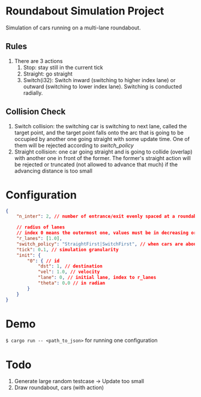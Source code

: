 # Roundabout Simulation Project
Simulation of cars running on a multi-lane roundabout.
## Rules
1. There are 3 actions
    1. Stop: stay still in the current tick
    1. Straight: go straight
    1. Switch(i32): Switch inward (switching to higher index lane) or outward (switching to lower index lane). Switching is conducted radially.
## Collision Check
1. Switch collision: the switching car is switching to next lane, called the target point, and the target point falls onto the arc that is going to be occupied by another one going straight with some update time. One of them will be rejected according to *switch_policy*
1. Straight collision: one car going straight and is going to collide (overlap) with another one in front of the former. The former's straight action will be rejected or truncated (not allowed to advance that much) if the advancing distance is too small
# Configuration
``` json
{
    "n_inter": 2, // number of entrance/exit evenly spaced at a roundabout, 0th is placed at theta 0

    // radius of lanes
    // index 0 means the outermost one, values must be in decreasing order
    "r_lanes": [1.0],
    "switch_policy": "StraightFirst|SwitchFirst", // when cars are about to collide with each other, specify which can go
    "tick": 0.1, // simulation granularity
    "init": {
        "0": { // id
            "dst": 1, // destination
            "vel": 1.0, // velocity
            "lane": 0, // initial lane, index to r_lanes
            "theta": 0.0 // in radian
        }
    }
}
```
# Demo
``` $ cargo run -- <path_to_json> ``` for running one configuration
# Todo
1. Generate large random testcase -> Update too small
2. Draw roundabout, cars (with action)
